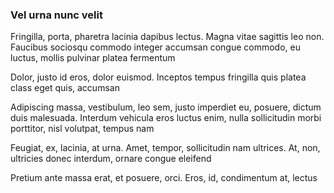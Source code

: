 ### Vel urna nunc velit

Fringilla, porta, pharetra lacinia dapibus lectus. Magna vitae sagittis leo non. Faucibus sociosqu commodo integer accumsan congue commodo, eu luctus, mollis pulvinar platea fermentum

Dolor, justo id eros, dolor euismod. Inceptos tempus fringilla quis platea class eget quis, accumsan

Adipiscing massa, vestibulum, leo sem, justo imperdiet eu, posuere, dictum duis malesuada. Interdum vehicula eros luctus enim, nulla sollicitudin morbi porttitor, nisl volutpat, tempus nam

Feugiat, ex, lacinia, at urna. Amet, tempor, sollicitudin nam ultrices. At, non, ultricies donec interdum, ornare congue eleifend

Pretium ante massa erat, et posuere, orci. Eros, id, condimentum at, lectus


